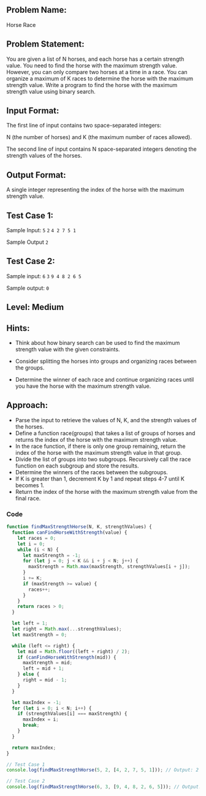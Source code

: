 ## Problem Name:

Horse Race

## Problem Statement:

You are given a list of N horses, and each horse
has a certain strength value. You need to find the
horse with the maximum strength value. However,
you can only compare two horses at a time in a
race. You can organize a maximum of K races to
determine the horse with the maximum strength
value. Write a program to find the horse with the
maximum strength value using binary search.

## Input Format:

The first line of input contains two
space-separated integers:

N (the number of horses) and
K (the maximum number of races allowed).

The second line of input contains N
space-separated integers denoting the
strength values of the horses.

## Output Format:

A single integer
representing the index
of the horse with the
maximum strength value.

## Test Case 1:

Sample Input:
`5` `2`
`4 2 7 5 1`

Sample Output
`2`

## Test Case 2:

Sample input:
`6` `3` `9 4 8 2 6 5`

Sample output:
`0`

## Level: Medium

## Hints:

- Think about how binary search
  can be used to find the maximum
  strength value with the given constraints.

- Consider splitting the horses into groups and
  organizing races between the groups.
- Determine the winner of each race and
  continue organizing races until you have the
  horse with the maximum strength value.

## Approach:

- Parse the input to retrieve the values of N, K, and the strength values of the horses.
- Define a function race(groups) that takes a list of groups of horses and returns the index of the horse with the maximum strength value.
- In the race function, if there is only one group remaining, return the index of the horse
  with the maximum strength value in that group.
- Divide the list of groups into two subgroups.
  Recursively call the race function on each subgroup and store the results.
- Determine the winners of the races between the subgroups.
- If K is greater than 1, decrement K by 1 and repeat steps 4-7 until K becomes 1.
- Return the index of the horse with the maximum strength value from the final race.

### Code

```JavaScript
function findMaxStrengthHorse(N, K, strengthValues) {
  function canFindHorseWithStrength(value) {
    let races = 0;
    let i = 0;
    while (i < N) {
      let maxStrength = -1;
      for (let j = 0; j < K && i + j < N; j++) {
        maxStrength = Math.max(maxStrength, strengthValues[i + j]);
      }
      i += K;
      if (maxStrength >= value) {
        races++;
      }
    }
    return races > 0;
  }

  let left = 1;
  let right = Math.max(...strengthValues);
  let maxStrength = 0;

  while (left <= right) {
    let mid = Math.floor((left + right) / 2);
    if (canFindHorseWithStrength(mid)) {
      maxStrength = mid;
      left = mid + 1;
    } else {
      right = mid - 1;
    }
  }

  let maxIndex = -1;
  for (let i = 0; i < N; i++) {
    if (strengthValues[i] === maxStrength) {
      maxIndex = i;
      break;
    }
  }

  return maxIndex;
}

// Test Case 1
console.log(findMaxStrengthHorse(5, 2, [4, 2, 7, 5, 1])); // Output: 2

// Test Case 2
console.log(findMaxStrengthHorse(6, 3, [9, 4, 8, 2, 6, 5])); // Output: 0
```
